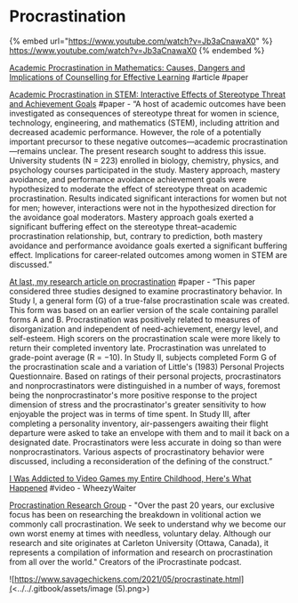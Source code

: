 # Procrastination

{% embed url="https://www.youtube.com/watch?v=Jb3aCnawaX0" %}
https://www.youtube.com/watch?v=Jb3aCnawaX0
{% endembed %}

[Academic Procrastination in Mathematics: Causes, Dangers and Implications of Counselling for Effective Learning](https://files.eric.ed.gov/fulltext/EJ1066019.pdf) #article #paper

[Academic Procrastination in STEM: Interactive Effects of Stereotype Threat and Achievement Goals](https://onlinelibrary.wiley.com/doi/full/10.1002/j.2161-0045.2014.00076.x) #paper - “A host of academic outcomes have been investigated as consequences of stereotype threat for women in science, technology, engineering, and mathematics (STEM), including attrition and decreased academic performance. However, the role of a potentially important precursor to these negative outcomes—academic procrastination—remains unclear. The present research sought to address this issue. University students (N = 223) enrolled in biology, chemistry, physics, and psychology courses participated in the study. Mastery approach, mastery avoidance, and performance avoidance achievement goals were hypothesized to moderate the effect of stereotype threat on academic procrastination. Results indicated significant interactions for women but not for men; however, interactions were not in the hypothesized direction for the avoidance goal moderators. Mastery approach goals exerted a significant buffering effect on the stereotype threat–academic procrastination relationship, but, contrary to prediction, both mastery avoidance and performance avoidance goals exerted a significant buffering effect. Implications for career‐related outcomes among women in STEM are discussed.”

[At last, my research article on procrastination](https://www.sciencedirect.com/science/article/pii/0092656686901273) #paper - “This paper considered three studies designed to examine procrastinatory behavior. In Study I, a general form (G) of a true-false procrastination scale was created. This form was based on an earlier version of the scale containing parallel forms A and B. Procrastination was positively related to measures of disorganization and independent of need-achievement, energy level, and self-esteem. High scorers on the procrastination scale were more likely to return their completed inventory late. Procrastination was unrelated to grade-point average (R = −10). In Study II, subjects completed Form G of the procrastination scale and a variation of Little's (1983) Personal Projects Questionnaire. Based on ratings of their personal projects, procrastinators and nonprocrastinators were distinguished in a number of ways, foremost being the nonprocrastinator's more positive response to the project dimension of stress and the procrastinator's greater sensitivity to how enjoyable the project was in terms of time spent. In Study III, after completing a personality inventory, air-passengers awaiting their flight departure were asked to take an envelope with them and to mail it back on a designated date. Procrastinators were less accurate in doing so than were nonprocrastinators. Various aspects of procrastinatory behavior were discussed, including a reconsideration of the defining of the construct.”

[I Was Addicted to Video Games my Entire Childhood, Here's What Happened](https://www.youtube.com/watch?v=dlclHYv9BI0) #video - WheezyWaiter

[Procrastination Research Group](https://www.procrastination.ca/) - "Over the past 20 years, our exclusive focus has been on researching the breakdown in volitional action we commonly call procrastination. We seek to understand why we become our own worst enemy at times with needless, voluntary delay. Although our research and site originates at Carleton University (Ottawa, Canada), it represents a compilation of information and research on procrastination from all over the world." Creators of the iProcrastinate podcast.

![https://www.savagechickens.com/2021/05/procrastinate.html](<../../.gitbook/assets/image (5).png>)
